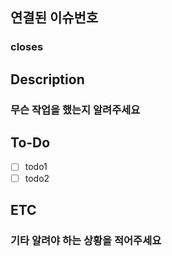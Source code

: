 ## 연결된 이슈번호
### closes #

## Description
### 무슨 작업을 했는지 알려주세요
>

## To-Do

-   [ ] todo1
-   [ ] todo2

## ETC
### 기타 알려야 하는 상황을 적어주세요
>
